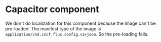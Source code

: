 # Capacitor component

We don't do localization for this component because the Image can't be pre-loaded.
The manifest type of the image is `application/vnd.cncf.flux.config.v1+json`. So the
pre-loading fails.